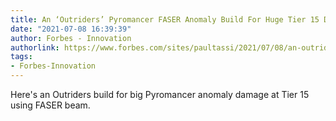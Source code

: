 ```yaml
---
title: An ‘Outriders’ Pyromancer FASER Anomaly Build For Huge Tier 15 Damage
date: "2021-07-08 16:39:39"
author: Forbes - Innovation
authorlink: https://www.forbes.com/sites/paultassi/2021/07/08/an-outriders-pyromancer-faser-anomaly-build-for-huge-tier-15-damage/
tags:
- Forbes-Innovation
---
```

Here's an Outriders build for big Pyromancer anomaly damage at Tier 15 using FASER beam.